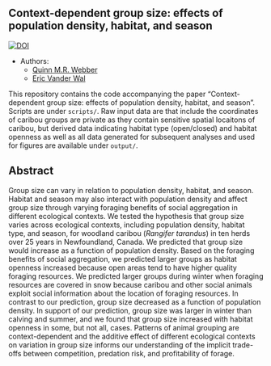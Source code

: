 

## Context-dependent group size: effects of population density, habitat, and season



[![DOI](https://zenodo.org/badge/DOI/10.5281/zenodo.4723310.svg)](https://doi.org/10.5281/zenodo.4723310)


  - Authors:
      - [Quinn M.R. Webber](https://qwebber.weebly.com/)
      - [Eric Vander Wal](https://weel.gitlab.io/)

This repository contains the code accompanying the paper “Context-dependent group size: effects of population density, habitat, and season”. 
Scripts are under `scripts/`.  Raw input data are that include the coordinates of caribou groups are private as they contain sensitive spatial locaitons of caribou, but derived data indicating habitat type (open/closed) and habitat openness as well as all data generated for subsequent analyses and used for figures are available under `output/`.

## Abstract

Group size can vary in relation to population density, habitat, and season. Habitat and season may also interact with population density and affect group size through varying foraging benefits of social aggregation in different ecological contexts. We tested the hypothesis that group size varies across ecological contexts, including population density, habitat type, and season, for woodland caribou (*Rangifer tarandus*) in ten herds over 25 years in Newfoundland, Canada. We predicted that group size would increase as a function of population density. Based on the foraging benefits of social aggregation, we predicted larger groups as habitat openness increased because open areas tend to have higher quality foraging resources. We predicted larger groups during winter when foraging resources are covered in snow because caribou and other social animals exploit social information about the location of foraging resources. In contrast to our prediction, group size decreased as a function of population density. In support of our prediction, group size was larger in winter than calving and summer, and we found that group size increased with habitat openness in some, but not all, cases. Patterns of animal grouping are context-dependent and the additive effect of different ecological contexts on variation in group size informs our understanding of the implicit trade-offs between competition, predation risk, and profitability of forage.
